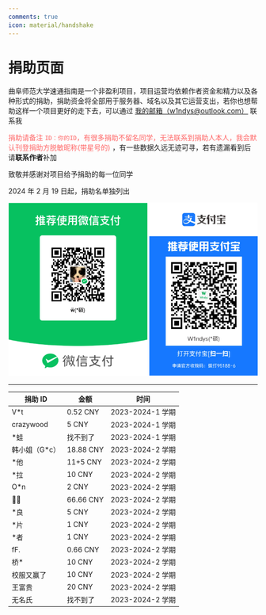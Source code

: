 ```yaml
---
comments: true
icon: material/handshake
---
```


# 捐助页面

曲阜师范大学速通指南是一个非盈利项目，项目运营均依赖作者资金和精力以及各种形式的捐助，捐助资金将全部用于服务器、域名以及其它运营支出，若你也想帮助这样一个项目更好的走下去，可以通过 [我的邮箱（w1ndys@outlook.com）](mailto:w1ndys@outlook.com) 联系我

<span style="color:#FF6666;"> 捐助请备注 `ID：你的ID`，有很多捐助不留名同学，无法联系到捐助人本人，我会默认刊登捐助方脱敏昵称(带星号的) </span>，有一些数据久远无迹可寻，若有遗漏看到后请**联系作者**补加

致敬并感谢对项目给予捐助的每一位同学

2024 年 2 月 19 日起，捐助名单独列出

![捐助](vxzfb_reward.png)

---

| 捐助 ID        | 金额      | 时间             |
| -------------- | --------- | ---------------- |
| V\*t           | 0.52 CNY  | 2023-2024-1 学期 |
| crazywood      | 5 CNY     | 2023-2024-1 学期 |
| \*蛙           | 找不到了  | 2023-2024-1 学期 |
| 韩小姐（G\*c） | 18.88 CNY | 2023-2024-2 学期 |
| \*他           | 11+5 CNY  | 2023-2024-2 学期 |
| \*拉           | 10 CNY    | 2023-2024-2 学期 |
| O\*n           | 2 CNY     | 2023-2024-2 学期 |
| 🍳🍅           | 66.66 CNY | 2023-2024-2 学期 |
| \*良           | 5 CNY     | 2023-2024-2 学期 |
| \*片           | 1 CNY     | 2023-2024-2 学期 |
| \*者           | 1 CNY     | 2023-2024-2 学期 |
| fF.            | 0.66 CNY  | 2023-2024-2 学期 |
| 桥\*           | 10 CNY    | 2023-2024-2 学期 |
| 校服又赢了     | 10 CNY    | 2023-2024-2 学期 |
| 王富贵         | 20 CNY    | 2023-2024-2 学期 |
| 无名氏         | 找不到了  | 2023-2024-2 学期 |
